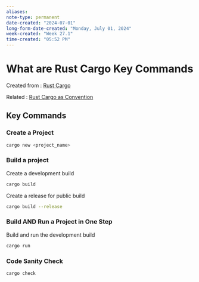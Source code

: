 ```yaml
---
aliases:
note-type: permanent
date-created: "2024-07-01"
long-form-date-created: "Monday, July 01, 2024"
week-created: "Week 27.1"
time-created: "05:52 PM"
---
```


# What are Rust Cargo Key Commands

Created from : [Rust Cargo](Rust%20Cargo.md)

Related : [Rust Cargo as Convention](../../_inbox/Rust%20Cargo%20as%20Convention.md)

## Key Commands

### Create a Project

```sh
cargo new <project_name>
```

### Build a project

Create a development build

```sh
cargo build
```

Create a release for public build

```sh
cargo build --release
```

### Build AND Run a Project in One Step

Build and run the development build

```sh
cargo run
```

### Code Sanity Check

```sh
cargo check
```
